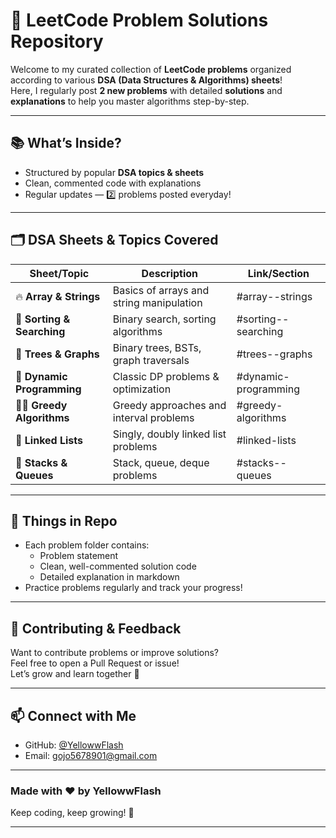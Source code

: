 # 🚀 LeetCode Problem Solutions Repository

Welcome to my curated collection of **LeetCode problems** organized according to various **DSA (Data Structures & Algorithms) sheets**!  
Here, I regularly post **2 new problems** with detailed **solutions** and **explanations** to help you master algorithms step-by-step.  

---

## 📚 What’s Inside?

- Structured by popular **DSA topics & sheets** 
- Clean, commented code with explanations  
- Regular updates — 2️⃣ problems posted everyday!  

---

## 🗂️ DSA Sheets & Topics Covered

| Sheet/Topic             | Description                              | Link/Section                         |
|------------------------|------------------------------------------|------------------------------------|
| 🔥 **Array & Strings**  | Basics of arrays and string manipulation | #array--strings                    |
| 🔄 **Sorting & Searching** | Binary search, sorting algorithms        | #sorting--searching                 |
| 🌳 **Trees & Graphs**   | Binary trees, BSTs, graph traversals      | #trees--graphs                     |
| 🧮 **Dynamic Programming** | Classic DP problems & optimization        | #dynamic-programming                |
| 🏃‍♂️ **Greedy Algorithms** | Greedy approaches and interval problems  | #greedy-algorithms                 |
| 🔗 **Linked Lists**     | Singly, doubly linked list problems       | #linked-lists                      |
| 🧰 **Stacks & Queues**  | Stack, queue, deque problems               | #stacks--queues                   |

---

## 📖 Things in Repo

- Each problem folder contains:  
  - Problem statement  
  - Clean, well-commented solution code  
  - Detailed explanation in markdown  
- Practice problems regularly and track your progress!  

---

## 🙌 Contributing & Feedback

Want to contribute problems or improve solutions?  
Feel free to open a Pull Request or issue!  
Let’s grow and learn together 🚀

---

## 📫 Connect with Me

- GitHub: [@YellowwFlash](https://github.com/YellowwFlash)  
- Email: gojo5678901@gmail.com  

---

### Made with ❤️ by YellowwFlash  
Keep coding, keep growing! 🚀

---
